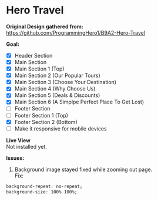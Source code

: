 # Hero Travel

**Original Design gathered from:** <br>
<https://github.com/ProgrammingHero1/B9A2-Hero-Travel>


**Goal:**
- [x] Header Section
- [x] Main Section
- [x] Main Section 1 (Top)
- [x] Main Section 2 (Our Popular Tours)
- [x] Main Section 3 (Choose Your Destination)
- [x] Main Section 4 (Why Choose Us)
- [x] Main Section 5 (Deals & Discounts)
- [x] Main Section 6 (A Simplpe Perfect Place To Get Lost)
- [ ] Footer Section
- [ ] Footer Section 1 (Top)
- [x] Footer Section 2 (Bottom)
- [ ] Make it responsive for mobile devices
 
**Live View** <br>
Not installed yet.

**Issues:**
1. Background image stayed fixed while zooming out page. <br>
Fix:
```css
background-repeat: no-repeat;
background-size: 100% 100%;
```